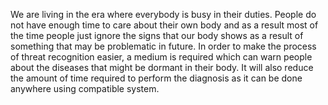 We are living in the era where everybody is busy in their duties. People do not have enough time to care about their own body and as a result most of the time people just ignore the signs that our body shows as a result of something that may be problematic in future. In order to make the process of threat recognition easier, a medium is required which can warn people about the diseases that might be dormant in their body. It will also reduce the amount of time required to perform the diagnosis as it can be done anywhere using compatible system.
